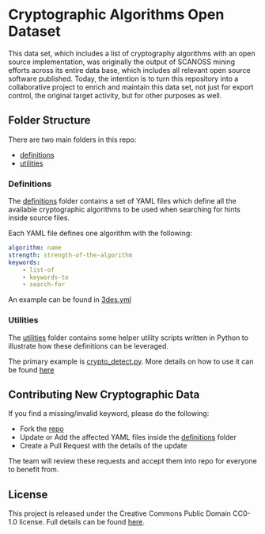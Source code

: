 # Cryptographic Algorithms Open Dataset

This data set, which includes a list of cryptography algorithms with an open source implementation, was originally the output of SCANOSS mining efforts across its entire data base, which includes all relevant open source software published. Today, the intention is to turn this repository into a collaborative project to enrich and maintain this data set, not just for export control, the original target activity, but for other purposes as well.

## Folder Structure
There are two main folders in this repo:
* [definitions](definitions)
* [utilities](utilities)

### Definitions
The [definitions](definitions) folder contains a set of YAML files which define all
the available cryptographic algorithms to be used when searching for hints inside source files.

Each YAML file defines one algorithm with the following:
```yaml
algorithm: name
strength: strength-of-the-algorithm
keywords:
    - list-of
    - keywords-to
    - search-for
```

An example can be found in [3des.yml](definitions/3des.yaml)

### Utilities
The [utilities](utilities) folder contains some helper utility scripts written in Python to
illustrate how these definitions can be leveraged.

The primary example is [crypto_detect.py](utilities/crypto_detect.py).
More details on how to use it can be found [here](utilities/README.md)

## Contributing New Cryptographic Data
If you find a missing/invalid keyword, please do the following:
- Fork the [repo](https://github.com/scanoss/crypto_algorithms_open_dataset)
- Update or Add the affected YAML files inside the [definitions](definitions) folder
- Create a Pull Request with the details of the update

The team will review these requests and accept them into repo for everyone to benefit from.

## License
This project is released under the Creative Commons Public Domain CC0-1.0 license. 
Full details can be found [here](LICENSE).

